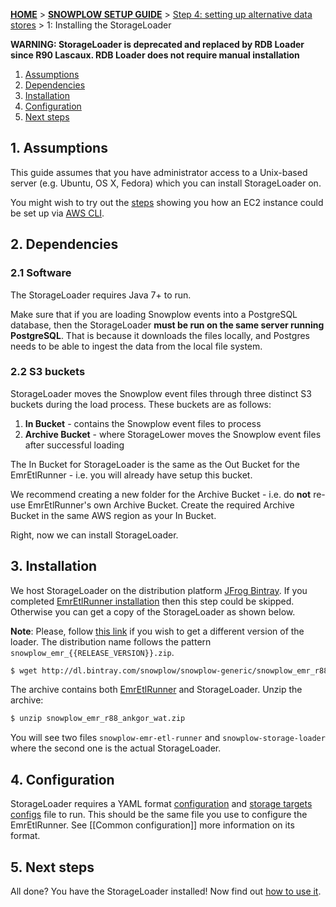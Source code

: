 [**HOME**](Home) > [**SNOWPLOW SETUP GUIDE**](Setting-up-Snowplow) > [Step 4: setting up alternative data stores](Setting-up-alternative-data-stores) > 1: Installing the StorageLoader

**WARNING: StorageLoader is deprecated and replaced by RDB Loader since R90 Lascaux. RDB Loader does not require manual installation**

1. [Assumptions](#assumptions)
2. [Dependencies](#dependencies)
3. [Installation](#installation)
4. [Configuration](#configuration)
5. [Next steps](#next-steps)

<a name="assumptions" />

## 1. Assumptions

This guide assumes that you have administrator access to a Unix-based server (e.g. Ubuntu, OS X, Fedora) which you can install StorageLoader on.

You might wish to try out the [steps](Setting-up-EC2-instance-for-EmrEtlRunner-and-StorageLoader) showing you how an EC2 instance could be set up via [AWS CLI](https://aws.amazon.com/cli/).

<a name="dependencies"/>

## 2. Dependencies

### 2.1 Software

The StorageLoader requires Java 7+ to run.

Make sure that if you are loading Snowplow events into a PostgreSQL database, then the StorageLoader **must be run on the same server running PostgreSQL**. That is because it downloads the files locally, and Postgres needs to be able to ingest the data from the local file system.

<a name="s3-buckets"/>

### 2.2 S3 buckets

StorageLoader moves the Snowplow event files through three distinct S3 buckets during
the load process. These buckets are as follows:

1. **In Bucket** - contains the Snowplow event files to process
2. **Archive Bucket** - where StorageLower moves the Snowplow
   event files after successful loading

The In Bucket for StorageLoader is the same as the Out Bucket for the EmrEtlRunner -
i.e. you will already have setup this bucket.

We recommend creating a new folder for the Archive Bucket - i.e. do **not** re-use
EmrEtlRunner's own Archive Bucket. Create the required Archive Bucket in the same
AWS region as your In Bucket.

Right, now we can install StorageLoader.

<a name="installation"/>

## 3. Installation

We host StorageLoader on the distribution platform [JFrog Bintray](https://bintray.com/). If you completed [EmrEtlRunner installation](1-Installing-EmrEtlRunner) then this step could be skipped. Otherwise you can get a copy of the StorageLoader as shown below.

**Note**: Please, follow [this link](http://dl.bintray.com/snowplow/snowplow-generic/) if you wish to get a different version of the loader. The distribution name follows the pattern `snowplow_emr_{{RELEASE_VERSION}}.zip`.

```sh
$ wget http://dl.bintray.com/snowplow/snowplow-generic/snowplow_emr_r88_ankgor_wat.zip
```

The archive contains both [EmrEtlRunner](1-Installing-EmrEtlRunner) and StorageLoader. Unzip the archive:

```sh
$ unzip snowplow_emr_r88_ankgor_wat.zip
```

You will see two files `snowplow-emr-etl-runner` and `snowplow-storage-loader` where the second one is the actual StorageLoader.

<a name="configuration"/>

## 4. Configuration

StorageLoader requires a YAML format [configuration][common-configuration] and [storage targets configs][storage-configs] file to run.
This should be the same file you use to configure the EmrEtlRunner. See [[Common configuration]] more information on its format.

<a name="next-steps" />

## 5. Next steps

All done? You have the StorageLoader installed! Now find out [how to use it](2-using-the-storageloader).

[git-install]: http://git-scm.com/book/en/Getting-Started-Installing-Git

[common-configuration]: https://github.com/snowplow/snowplow/wiki/Common-configuration
[storage-configs]: https://github.com/snowplow/snowplow/wiki/Configuring-storage-targets

[redshift-config-yml]: https://github.com/snowplow/snowplow/blob/master/4-storage/storage-loader/config/redshift.yml.sample
[postgres-config-yml]: https://github.com/snowplow/snowplow/blob/master/4-storage/storage-loader/config/postgres.yml.sample

[redshift-copy]: http://docs.aws.amazon.com/redshift/latest/dg/r_COPY.html
